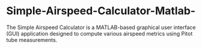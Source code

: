 # Simple-Airspeed-Calculator-Matlab-
The Simple Airspeed Calculator is a MATLAB-based graphical user interface (GUI) application designed to compute various airspeed metrics using Pitot tube measurements. 
